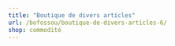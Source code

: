 ```yaml
---
title: "Boutique de divers articles"
url: /bofossou/boutique-de-divers-articles-6/
shop: commodité
---
```


